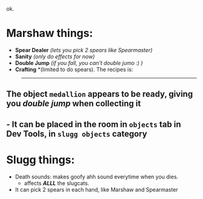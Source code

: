 ok.
# Marshaw things:
- **Spear Dealer** *(lets you pick 2 spears like Spearmaster)*
- **Sanity** *(only do effects for now)*
- **Double Jump** *(if you fall, you can't double jumo :) )*
- **Crafting** *(limited to do spears). The recipes is:
>  ** **
## The object ``medallion`` appears to be ready, giving you ***double jump*** when collecting it
## - It can be placed in the room in ``objects`` tab in Dev Tools, in ``slugg objects`` category
# Slugg things:
- Death sounds: makes goofy ahh sound everytime when you dies.
  - affects ***ALLL*** the slugcats.
- It can pick 2 spears in each hand, like Marshaw and Spearmaster
